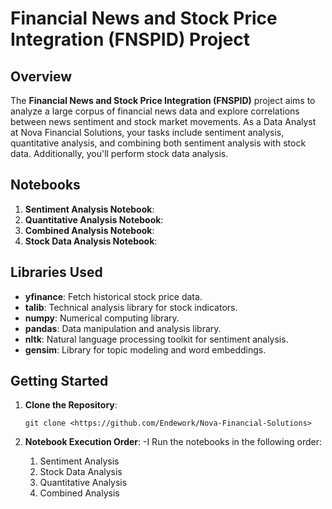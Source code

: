# Financial News and Stock Price Integration (FNSPID) Project

## Overview

The **Financial News and Stock Price Integration (FNSPID)** project aims to analyze a large corpus of financial news data and explore correlations between news sentiment and stock market movements. As a Data Analyst at Nova Financial Solutions, your tasks include sentiment analysis, quantitative analysis, and combining both sentiment analysis with stock data. Additionally, you'll perform stock data analysis.

## Notebooks

1. **Sentiment Analysis Notebook**:
2. **Quantitative Analysis Notebook**:
3. **Combined Analysis Notebook**:
4. **Stock Data Analysis Notebook**:

## Libraries Used

- **yfinance**: Fetch historical stock price data.
- **talib**: Technical analysis library for stock indicators.
- **numpy**: Numerical computing library.
- **pandas**: Data manipulation and analysis library.
- **nltk**: Natural language processing toolkit for sentiment analysis.
- **gensim**: Library for topic modeling and word embeddings.

## Getting Started

1. **Clone the Repository**:
   ```
   git clone <https://github.com/Endework/Nova-Financial-Solutions>
   ```

2. **Notebook Execution Order**:
   -I Run the notebooks in the following order:
     1. Sentiment Analysis
     4. Stock Data Analysis
     2. Quantitative Analysis
     3. Combined Analysis



